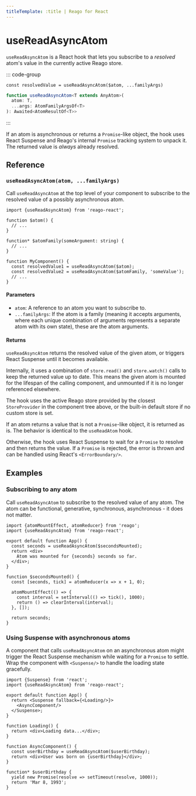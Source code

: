 ```yaml
---
titleTemplate: :title | Reago for React
---
```


# useReadAsyncAtom

`useReadAsyncAtom` is a React hook that lets you subscribe to a _resolved_ atom's value in the
currently active Reago store.

::: code-group
```tsx [Syntax]
const resolvedValue = useReadAsyncAtom($atom, ...familyArgs)
```

```ts [Types]
function useReadAsyncAtom<T extends AnyAtom>(
  atom: T,
  ...args: AtomFamilyArgsOf<T>
): Awaited<AtomResultOf<T>>
```
:::

If an atom is asynchronous or returns a `Promise`-like object, the hook uses React Suspense and Reago's
internal `Promise` tracking system to unpack it. The returned value is _always_ already resolved.


## Reference

### `useReadAsyncAtom(atom, ...familyArgs)`

Call `useReadAsyncAtom` at the top level of your component to subscribe to the resolved value of a possibly
asynchronous atom.


```tsx
import {useReadAsyncAtom} from 'reago-react';

function $atom() {
  // ...
}

function* $atomFamily(someArgument: string) {
  // ...
}

function MyComponent() {
  const resolvedValue1 = useReadAsyncAtom($atom);
  const resolvedValue2 = useReadAsyncAtom($atomFamily, 'someValue');
  // ...
}
```

#### Parameters

* `atom`: A reference to an atom you want to subscribe to.
* `...familyArgs`: If the atom is a family (meaning it accepts arguments, where each unique combination of
  arguments represents a separate atom with its own state), these are the atom arguments.

#### Returns

`useReadAsyncAtom` returns the resolved value of the given atom, or triggers React Suspense until it
becomes available.

Internally, it uses a combination of `store.read()` and `store.watch()` calls to keep the returned value up
to date. This means the given atom is mounted for the lifespan of the calling component, and unmounted if
it is no longer referenced elsewhere.

The hook uses the active Reago store provided by the closest `StoreProvider` in the component tree above, or the
built-in default store if no custom store is set.

If an atom returns a value that is not a `Promise`-like object, it is returned as is. The behavior is identical
to the `useReadAtom` hook.

Otherwise, the hook uses React Suspense to wait for a `Promise` to resolve and then returns the value.
If a `Promise` is rejected, the error is thrown and can be handled using React's `<ErrorBoundary/>`.


## Examples

### Subscribing to any atom

Call `useReadAsyncAtom` to subscribe to the resolved value of any atom. The atom can be functional,
generative, synchronous, asynchronous - it does not matter.

```tsx
import {atomMountEffect, atomReducer} from 'reago';
import {useReadAsyncAtom} from 'reago-react';

export default function App() {
  const seconds = useReadAsyncAtom($secondsMounted);
  return <div>
    Atom was mounted for {seconds} seconds so far.
  </div>;
}

function $secondsMounted() {
  const [seconds, tick] = atomReducer(x => x + 1, 0);

  atomMountEffect(() => {
    const interval = setInterval(() => tick(), 1000);
    return () => clearInterval(interval);
  }, []);

  return seconds;
}
```

### Using Suspense with asynchronous atoms

A component that calls `useReadAsyncAtom` on an asynchronous atom might trigger the React Suspense
mechanism while waiting for a `Promise` to settle. Wrap the component with `<Suspense/>` to handle
the loading state gracefully.

```tsx
import {Suspense} from 'react';
import {useReadAsyncAtom} from 'reago-react';

export default function App() {
  return <Suspense fallback={<Loading/>}>
    <AsyncComponent/>
  </Suspense>;
}

function Loading() {
  return <div>Loading data...</div>;
}

function AsyncComponent() {
  const userBirthday = useReadAsyncAtom($userBirthday);
  return <div>User was born on {userBirthday}</div>;
}

function* $userBirthday {
  yield new Promise(resolve => setTimeout(resolve, 1000));
  return 'Mar 8, 1993';
}
```
